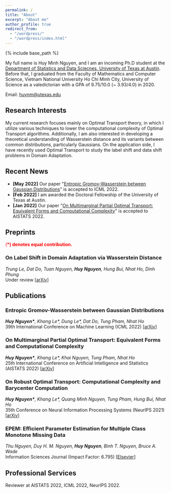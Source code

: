 ```yaml
---
permalink: /
title: "About"
excerpt: "About me"
author_profile: true
redirect_from: 
  - "/wordpress/"
  - "/wordpress/index.html"
---
```


{% include base_path %}

   
My full name is Huy Minh Nguyen, and I am an incoming Ph.D student at the [Department of Statistics and Data Sciecnes, University of Texas at Austin](https://stat.utexas.edu/). Before that, I graduated from the Faculty of Mathematics and Computer Science, Vietnam National University Ho Chi Minh City, University of Science as a valedictorian with a GPA of 9.75/10.0 (~ 3.93/4.0) in 2020. 

Email: huynm@utexas.edu
## Research Interests 
My current research focuses mainly on Optimal Transport theory, in which I utilize various techniques to lower the computational complexity of Optimal Transport algorithms. Additionally, I am also interested in developing a theoretical understanding of Wasserstein distance and its variants between common distributions, particularly Gaussians. On the application side, I have recently used Optimal Transport to study the label shift and data shift problems in Domain Adaptation.
## Recent News
- **[May 2022]** Our paper "[Entropic Gromov-Wasserstein between Gaussian Distributions](https://arxiv.org/abs/2108.10961)" is accepted to ICML 2022.
- **[Feb 2022]** I am awarded the Doctoral Fellowship of the University of Texas at Austin.
- **[Jan 2022]** Our paper "[On Multimarginal Partial Optimal Transport: Equivalent Forms and Computational Complexity](https://proceedings.mlr.press/v151/le22a/le22a.pdf)" is accepted to AISTATS 2022.
## Preprints
<span style="color:red"> (**\*) denotes equal contribution.** </span> <br/>
### On Label Shift in Domain Adaptation via Wasserstein Distance
*Trung Le, Dat Do, Tuan Nguyen, __Huy Nguyen__, Hung Bui, Nhat Ho, Dinh Phung*<br/>
Under review [[arXiv](https://arxiv.org/abs/2110.15520)]
## Publications
### Entropic Gromov-Wasserstein between Gaussian Distributions
*__Huy Nguyen\*__, Khang Le\*, Dung Le\*, Dat Do, Tung Pham, Nhat Ho*<br/>
39th International Conference on Machine Learning (ICML 2022)  [[arXiv](https://arxiv.org/abs/2108.10961)]
### On Multimarginal Partial Optimal Transport: Equivalent Forms and Computational Complexity
*__Huy Nguyen\*__, Khang Le\*, Khai Nguyen, Tung Pham, Nhat Ho*<br/>
25th International Conference on Artificial Intelligence and Statistics (AISTATS 2022)  [[arXiv](https://arxiv.org/abs/2108.07992)]
### On Robust Optimal Transport: Computational Complexity and Barycenter Computation
*__Huy Nguyen\*__, Khang Le\*, Quang Minh Nguyen, Tung Pham, Hung Bui, Nhat Ho*<br/>
35th Conference on Neural Information Processing Systems (NeurIPS 2021)  [[arXiv](https://arxiv.org/abs/2102.06857)]
### EPEM: Efficient Parameter Estimation for Multiple Class Monotone Missing Data
*Thu Nguyen, Duy H. M. Nguyen, __Huy Nguyen__, Binh T. Nguyen, Bruce A. Wade*<br/>
Information Sciences Journal (Impact Factor: 6.795) [[Elsevier](https://www.sciencedirect.com/science/article/abs/pii/S0020025521002346)]<br/>
## Professional Services
Reviewer at AISTATS 2022, ICML 2022, NeurIPS 2022.
